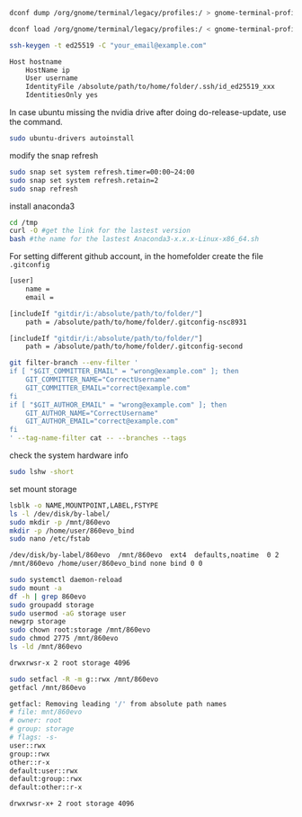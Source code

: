 ```bash
dconf dump /org/gnome/terminal/legacy/profiles:/ > gnome-terminal-profiles.dconf

dconf load /org/gnome/terminal/legacy/profiles:/ < gnome-terminal-profiles.dconf

ssh-keygen -t ed25519 -C "your_email@example.com"

Host hostname
    HostName ip
    User username
    IdentityFile /absolute/path/to/home/folder/.ssh/id_ed25519_xxx
    IdentitiesOnly yes
```

In case ubuntu missing the nvidia drive after doing do-release-update, use the command.

```bash
sudo ubuntu-drivers autoinstall
```

modify the snap refresh

```bash
sudo snap set system refresh.timer=00:00~24:00
sudo snap set system refresh.retain=2
sudo snap refresh
```

install anaconda3

```bash
cd /tmp
curl -O #get the link for the lastest version
bash #the name for the lastest Anaconda3-x.x.x-Linux-x86_64.sh
```

For setting different github account, in the homefolder create the file ```.gitconfig```

```bash
[user]
    name = 
    email = 

[includeIf "gitdir/i:/absolute/path/to/folder/"]
    path = /absolute/path/to/home/folder/.gitconfig-nsc8931

[includeIf "gitdir/i:/absolute/path/to/folder/"]
    path = /absolute/path/to/home/folder/.gitconfig-second
```

```bash
git filter-branch --env-filter '
if [ "$GIT_COMMITTER_EMAIL" = "wrong@example.com" ]; then
    GIT_COMMITTER_NAME="CorrectUsername"
    GIT_COMMITTER_EMAIL="correct@example.com"
fi
if [ "$GIT_AUTHOR_EMAIL" = "wrong@example.com" ]; then
    GIT_AUTHOR_NAME="CorrectUsername"
    GIT_AUTHOR_EMAIL="correct@example.com"
fi
' --tag-name-filter cat -- --branches --tags
```

check the system hardware info

```bash
sudo lshw -short
```

set mount storage

```bash
lsblk -o NAME,MOUNTPOINT,LABEL,FSTYPE
ls -l /dev/disk/by-label/
sudo mkdir -p /mnt/860evo
mkdir -p /home/user/860evo_bind
sudo nano /etc/fstab

/dev/disk/by-label/860evo  /mnt/860evo  ext4  defaults,noatime  0 2
/mnt/860evo /home/user/860evo_bind none bind 0 0

sudo systemctl daemon-reload
sudo mount -a
df -h | grep 860evo
sudo groupadd storage
sudo usermod -aG storage user
newgrp storage
sudo chown root:storage /mnt/860evo
sudo chmod 2775 /mnt/860evo
ls -ld /mnt/860evo

drwxrwsr-x 2 root storage 4096

sudo setfacl -R -m g::rwx /mnt/860evo
getfacl /mnt/860evo

getfacl: Removing leading '/' from absolute path names
# file: mnt/860evo
# owner: root
# group: storage
# flags: -s-
user::rwx
group::rwx
other::r-x
default:user::rwx
default:group::rwx
default:other::r-x

drwxrwsr-x+ 2 root storage 4096
```
